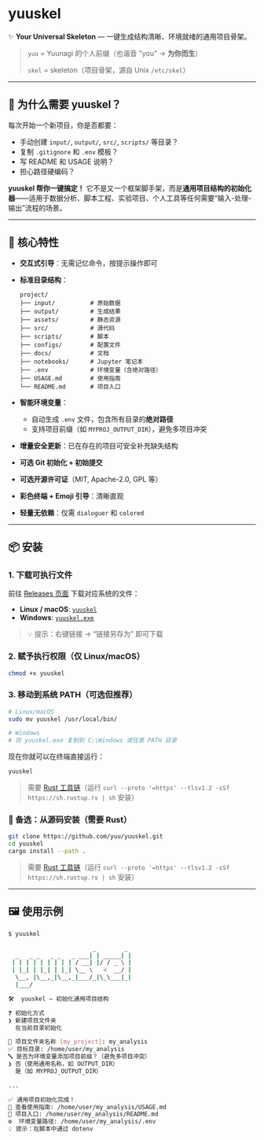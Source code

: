 # yuuskel

✨ **Your Universal Skeleton** — 一键生成结构清晰、环境就绪的通用项目骨架。

> `yuu` = Yuunagi 的个人前缀（也谐音 "you" → **为你而生**）
>
> `skel` = skeleton（项目骨架，源自 Unix `/etc/skel`）

---

## 🚀 为什么需要 yuuskel？

每次开始一个新项目，你是否都要：

- 手动创建 `input/`, `output/`, `src/`, `scripts/` 等目录？
- 复制 `.gitignore` 和 `.env` 模板？
- 写 README 和 USAGE 说明？
- 担心路径硬编码？

**yuuskel 帮你一键搞定！**
它不是又一个框架脚手架，而是**通用项目结构的初始化器**——适用于数据分析、脚本工程、实验项目、个人工具等任何需要“输入-处理-输出”流程的场景。

---

## 🌟 核心特性

- **交互式引导**：无需记忆命令，按提示操作即可
- **标准目录结构**：

  ```plaintext
  project/
  ├── input/          # 原始数据
  ├── output/         # 生成结果
  ├── assets/         # 静态资源
  ├── src/            # 源代码
  ├── scripts/        # 脚本
  ├── configs/        # 配置文件
  ├── docs/           # 文档
  ├── notebooks/      # Jupyter 笔记本
  ├── .env            # 环境变量（含绝对路径）
  ├── USAGE.md        # 使用指南
  └── README.md       # 项目入口
  ```

- **智能环境变量**：
  - 自动生成 `.env` 文件，包含所有目录的**绝对路径**
  - 支持项目前缀（如 `MYPROJ_OUTPUT_DIR`），避免多项目冲突
- **增量安全更新**：已在存在的项目可安全补充缺失结构
- **可选 Git 初始化 + 初始提交**
- **可选开源许可证**（MIT, Apache-2.0, GPL 等）
- **彩色终端 + Emoji 引导**：清晰直观
- **轻量无依赖**：仅需 `dialoguer` 和 `colored`

---

## 📦 安装

### 1. 下载可执行文件

前往 [Releases 页面](https://github.com/yuu/yuuskel/releases) 下载对应系统的文件：

- **Linux / macOS**: [`yuuskel`](https://github.com/yuu/yuuskel/releases/latest/download/yuuskel)
- **Windows**: [`yuuskel.exe`](https://github.com/yuu/yuuskel/releases/latest/download/yuuskel.exe)

> 💡 提示：右键链接 → “链接另存为” 即可下载

### 2. 赋予执行权限（仅 Linux/macOS）

```bash
chmod +x yuuskel
```

### 3. 移动到系统 PATH（可选但推荐）

```bash
# Linux/macOS
sudo mv yuuskel /usr/local/bin/

# Windows
# 将 yuuskel.exe 复制到 C:\Windows 或任意 PATH 目录
```

现在你就可以在终端直接运行：

```bash
yuuskel
```

> 需要 [Rust 工具链](https://rustup.rs/)（运行 `curl --proto '=https' --tlsv1.2 -sSf https://sh.rustup.rs | sh` 安装）

### 🔧 备选：从源码安装（需要 Rust）

```bash
git clone https://github.com/yuu/yuuskel.git
cd yuuskel
cargo install --path .
```

> 需要 [Rust 工具链](https://rustup.rs/)（运行 `curl --proto '=https' --tlsv1.2 -sSf https://sh.rustup.rs | sh` 安装）

---

## 🖼️ 使用示例

```bash
$ yuuskel

                        _        _
  _   _ _   _ _   _ ___| | _____| |
 | | | | | | | | | / __| |/ / _ \ |
 | |_| | |_| | |_| \__ \   <  __/ |
  \__, |\__,_|\__,_|___/_|\_\___|_|
  |___/

🛠️  yuuskel — 初始化通用项目结构

❓ 初始化方式
❯ 新建项目文件夹
  在当前目录初始化

📁 项目文件夹名称 [my_project]: my_analysis
✅ 目标目录: /home/user/my_analysis
🔤 是否为环境变量添加项目前缀？（避免多项目冲突）
❯ 否（使用通用名称，如 OUTPUT_DIR）
  是（如 MYPROJ_OUTPUT_DIR）

...

✅ 通用项目初始化完成！
📄 查看使用指南: /home/user/my_analysis/USAGE.md
📄 项目入口: /home/user/my_analysis/README.md
⚙️  环境变量路径: /home/user/my_analysis/.env
💡 提示：在脚本中通过 dotenv
